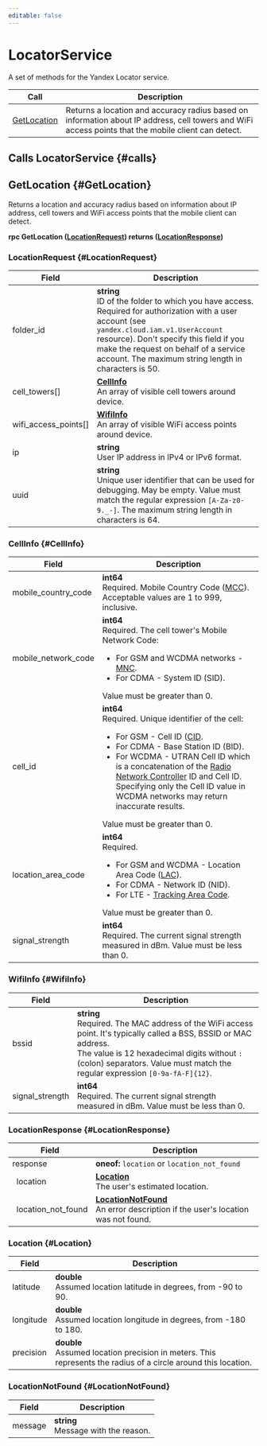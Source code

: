 ```yaml
---
editable: false
---
```


# LocatorService

A set of methods for the Yandex Locator service.

| Call | Description |
| --- | --- |
| [GetLocation](#GetLocation) | Returns a location and accuracy radius based on information about IP address, cell towers and WiFi access points that the mobile client can detect. |

## Calls LocatorService {#calls}

## GetLocation {#GetLocation}

Returns a location and accuracy radius based on information about IP address, cell towers and WiFi access points that the mobile client can detect.

**rpc GetLocation ([LocationRequest](#LocationRequest)) returns ([LocationResponse](#LocationResponse))**

### LocationRequest {#LocationRequest}

Field | Description
--- | ---
folder_id | **string**<br>ID of the folder to which you have access. Required for authorization with a user account (see `yandex.cloud.iam.v1.UserAccount` resource). Don't specify this field if you make the request on behalf of a service account. The maximum string length in characters is 50.
cell_towers[] | **[CellInfo](#CellInfo)**<br>An array of visible cell towers around device. 
wifi_access_points[] | **[WifiInfo](#WifiInfo)**<br>An array of visible WiFi access points around device. 
ip | **string**<br>User IP address in IPv4 or IPv6 format. 
uuid | **string**<br>Unique user identifier that can be used for debugging. May be empty. Value must match the regular expression ` [A-Za-z0-9._-] `. The maximum string length in characters is 64.


### CellInfo {#CellInfo}

Field | Description
--- | ---
mobile_country_code | **int64**<br>Required. Mobile Country Code ([MCC](https://en.wikipedia.org/wiki/Mobile_country_code)). Acceptable values are 1 to 999, inclusive.
mobile_network_code | **int64**<br>Required. The cell tower's Mobile Network Code: <br><ul><li>For GSM and WCDMA networks - [MNC](https://en.wikipedia.org/wiki/Mobile_country_code). </li><li>For CDMA - System ID (SID).</li></ul> Value must be greater than 0.
cell_id | **int64**<br>Required. Unique identifier of the cell: <br><ul><li>For GSM - Cell ID ([CID](https://en.wikipedia.org/wiki/Cell_ID). </li><li>For CDMA - Base Station ID (BID). </li><li>For WCDMA - UTRAN Cell ID which is a concatenation of the [Radio Network Controller](https://en.wikipedia.org/wiki/Radio_Network_Controller) ID and Cell ID. Specifying only the Cell ID value in WCDMA networks may return inaccurate results.</li></ul> Value must be greater than 0.
location_area_code | **int64**<br>Required. <br><ul><li>For GSM and WCDMA - Location Area Code ([LAC](https://en.wikipedia.org/wiki/Mobility_management#Location_area)). </li><li>For CDMA - Network ID (NID). </li><li>For LTE - [Tracking Area Code](https://en.wikipedia.org/wiki/Mobility_management#Tracking_area).</li></ul> Value must be greater than 0.
signal_strength | **int64**<br>Required. The current signal strength measured in dBm. Value must be less than 0.


### WifiInfo {#WifiInfo}

Field | Description
--- | ---
bssid | **string**<br>Required. The MAC address of the WiFi access point. It's typically called a BSS, BSSID or MAC address. <br>The value is 12 hexadecimal digits without `:` (colon) separators. Value must match the regular expression ` [0-9a-fA-F]{12} `.
signal_strength | **int64**<br>Required. The current signal strength measured in dBm. Value must be less than 0.


### LocationResponse {#LocationResponse}

Field | Description
--- | ---
response | **oneof:** `location` or `location_not_found`<br>
&nbsp;&nbsp;location | **[Location](#Location)**<br>The user's estimated location. 
&nbsp;&nbsp;location_not_found | **[LocationNotFound](#LocationNotFound)**<br>An error description if the user's location was not found. 


### Location {#Location}

Field | Description
--- | ---
latitude | **double**<br>Assumed location latitude in degrees, from -90 to 90. 
longitude | **double**<br>Assumed location longitude in degrees, from -180 to 180. 
precision | **double**<br>Assumed location precision in meters. This represents the radius of a circle around this location. 


### LocationNotFound {#LocationNotFound}

Field | Description
--- | ---
message | **string**<br>Message with the reason. 


